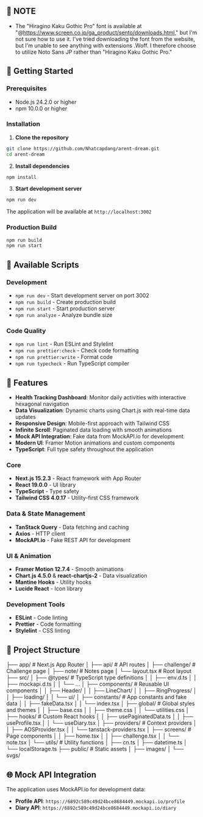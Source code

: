 ## 🚦 NOTE
- The "Hiragino Kaku Gothic Pro" font is available at "@https://www.screen.co.jp/ga_product/sento/downloads.html," but I'm not sure how to use it. I've tried downloading the font from the website, but I'm unable to see anything with extensions .Woff.
I therefore choose to utilize Noto Sans JP rather than "Hiragino Kaku Gothic Pro."

## 🚦 Getting Started

### Prerequisites
- Node.js 24.2.0 or higher
- npm 10.0.0 or higher

### Installation

1. **Clone the repository**
```bash
git clone https://github.com/Nhatcapdang/arent-dream.git
cd arent-dream
```

2. **Install dependencies**
```bash
npm install
```

3. **Start development server**
```bash
npm run dev
```

The application will be available at `http://localhost:3002`

### Production Build
```bash
npm run build
npm run start
```

## 📜 Available Scripts

### Development
- `npm run dev` - Start development server on port 3002
- `npm run build` - Create production build
- `npm run start` - Start production server
- `npm run analyze` - Analyze bundle size

### Code Quality
- `npm run lint` - Run ESLint and Stylelint
- `npm run prettier:check` - Check code formatting
- `npm run prettier:write` - Format code
- `npm run typecheck` - Run TypeScript compiler


## 🚀 Features

- **Health Tracking Dashboard**: Monitor daily activities with interactive hexagonal navigation
- **Data Visualization**: Dynamic charts using Chart.js with real-time data updates
- **Responsive Design**: Mobile-first approach with Tailwind CSS
- **Infinite Scroll**: Paginated data loading with smooth animations
- **Mock API Integration**: Fake data from MockAPI.io for development
- **Modern UI**: Framer Motion animations and custom components
- **TypeScript**: Full type safety throughout the application

### Core
- **Next.js 15.2.3** - React framework with App Router
- **React 19.0.0** - UI library
- **TypeScript** - Type safety
- **Tailwind CSS 4.0.17** - Utility-first CSS framework

### Data & State Management
- **TanStack Query** - Data fetching and caching
- **Axios** - HTTP client
- **MockAPI.io** - Fake REST API for development

### UI & Animation
- **Framer Motion 12.7.4** - Smooth animations
- **Chart.js 4.5.0** & **react-chartjs-2** - Data visualization
- **Mantine Hooks** - Utility hooks
- **Lucide React** - Icon library

### Development Tools
- **ESLint** - Code linting
- **Prettier** - Code formatting
- **Stylelint** - CSS linting


## 📁 Project Structure
├── app/ # Next.js App Router
│ ├── api/ # API routes
│ ├── challenge/ # Challenge page
│ ├── note/ # Notes page
│ └── layout.tsx # Root layout
├── src/
│ ├── @types/ # TypeScript type definitions
│ │ ├── env.d.ts
│ │ ├── mockapi.d.ts
│ │ └── ...
│ ├── components/ # Reusable UI components
│ │ ├── Header/
│ │ ├── LineChart/
│ │ ├── RingProgress/
│ │ ├── loading/
│ │ └── ui/
│ ├── constants/ # App constants and fake data
│ │ ├── fakeData.tsx
│ │ └── index.tsx
│ ├── global/ # Global styles and themes
│ │ ├── base.css
│ │ ├── theme.css
│ │ └── utilities.css
│ ├── hooks/ # Custom React hooks
│ │ ├── usePaginatedData.ts
│ │ ├── useProfile.tsx
│ │ └── useDiary.tsx
│ ├── providers/ # Context providers
│ │ ├── AOSProvider.tsx
│ │ └── tanstack-providers.tsx
│ ├── screens/ # Page components
│ │ ├── home.tsx
│ │ ├── challenge.tsx
│ │ └── note.tsx
│ └── utils/ # Utility functions
│ ├── cn.ts
│ ├── datetime.ts
│ └── localStorage.ts
├── public/ # Static assets
│ ├── images/
│ └── svgs/

## 🌐 Mock API Integration

The application uses MockAPI.io for development data:

- **Profile API**: `https://6892c589c49d24bce8684449.mockapi.io/profile`
- **Diary API**: `https://6892c589c49d24bce8684449.mockapi.io/diary`